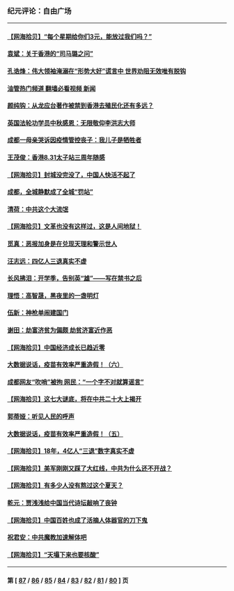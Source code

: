### 纪元评论：自由广场
---
#### [【网海拾贝】“每个星期给你们3元，能放过我们吗？”](../../pages/nsc993/n13819989.md?09090330) 
#### [袁斌：关于香港的“司马璐之问”](../../pages/nsc993/n13819975.md?09090330) 
#### [孔诰烽：伟大领袖淹溺在“形势大好”谎言中  世界劝阻无效唯有脱钩](../../pages/nsc993/n13819903.md?09090330) 
#### [油管热门频道 翻墙必看视频 新闻](ok?09090330)
#### [颜纯钩：从龙应台著作被禁到香港去殖民化还有多远？](../../pages/nsc993/n13819829.md?09090330) 
#### [英国法轮功学员中秋感恩：无限敬仰李洪志大师](../../pages/nsc993/n13819193.md?09090330) 
#### [成都一母亲哭诉因疫情管控丧子：我儿子是牺牲者](../../pages/nsc993/n13819089.md?09090330) 
#### [王茂俊：香港8.31太子站三周年随感](../../pages/nsc993/n13818741.md?09090330) 
#### [【网海拾贝】封城没完没了，中国人快活不起了](../../pages/nsc993/n13818367.md?09090330) 
#### [成都，全城静默成了全城“罚站”](../../pages/nsc993/n13818308.md?09090330) 
#### [清荷：中共这个大流氓](../../pages/nsc993/n13817607.md?09090330) 
#### [【网海拾贝】文革也没有这样过，这是人间地狱！](../../pages/nsc993/n13817602.md?09090330) 
#### [觅真：恶报加身是在兑现天理和警示世人](../../pages/nsc993/n13817153.md?09090330) 
#### [汪志远：四亿人三退真实不虚](../../pages/nsc993/n13817209.md?09090330) 
#### [长风拂泪：开学季，告别英“雄”——写在禁书之后](../../pages/nsc993/n13817147.md?09090330) 
#### [理悟：高智晟，黑夜里的一盏明灯](../../pages/nsc993/n13816672.md?09090330) 
#### [伍新：神枪单闹建国门](../../pages/nsc993/n13816657.md?09090330) 
#### [谢田：劫富济贫为偏颇 劫贫济富近作恶](../../pages/nsc993/n13816650.md?09090330) 
#### [【网海拾贝】中国经济成长已趋近零](../../pages/nsc993/n13816463.md?09090330) 
#### [大数据说话，疫苗有效率严重造假！（六）](../../pages/nsc993/n13816020.md?09090330) 
#### [成都网友“吹哨”被拘 网民：“一个字不对就算谣言”](../../pages/nsc993/n13816016.md?09090330) 
#### [【网海拾贝】这七大谜底，将在中共二十大上揭开](../../pages/nsc993/n13815193.md?09090330) 
#### [郭蒂娅：听见人民的呼声](../../pages/nsc993/n13815063.md?09090330) 
#### [大数据说话，疫苗有效率严重造假！（五）](../../pages/nsc993/n13814705.md?09090330) 
#### [【网海拾贝】18年，4亿人“三退”数字真实不虚](../../pages/nsc993/n13814374.md?09090330) 
#### [【网海拾贝】美军刚刚又踩了大红线，中共为什么还不开战？](../../pages/nsc993/n13813604.md?09090330) 
#### [【网海拾贝】有多少人没有熬过这个夏天？](../../pages/nsc993/n13812985.md?09090330) 
#### [乾元：贾浅浅给中国当代诗坛敲响了丧钟](../../pages/nsc993/n13812840.md?09090330) 
#### [【网海拾贝】中国百姓也成了活摘人体器官的刀下鬼](../../pages/nsc993/n13812062.md?09090330) 
#### [祝君安：中共魔教加速解体吧](../../pages/nsc993/n13812072.md?09090330) 
#### [【网海拾贝】“天塌下来也要核酸”](../../pages/nsc993/n13811406.md?09090330) 

---
#### 第 [ [87](./87.md?09090330) / [86](./86.md?09090330) / [85](./85.md?09090330) / [84](./84.md?09090330) / [83](./83.md?09090330) / [82](./82.md?09090330) / [81](./81.md?09090330) / [80](./80.md?09090330) ] 页

